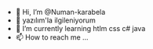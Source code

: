 - 👋 Hi, I’m @Numan-karabela
- 👀 yazılım'la ilgileniyorum
- 🌱 I’m currently learning htlm css c# java
- 📫 How to reach me ... 
<!---
Numan-karabela/Numan-karabela is a ✨ special ✨ repository because its `README.md` (this file) appears on your GitHub profile.
You can click the Preview link to take a look at your changes.
--->
